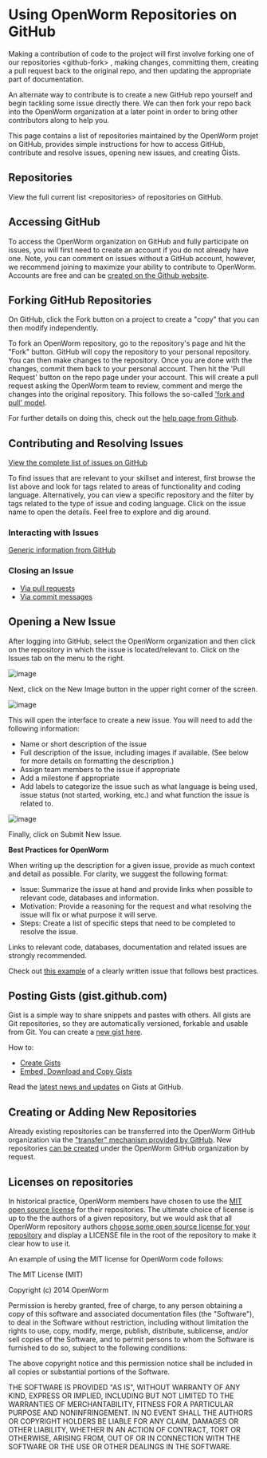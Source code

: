 Using OpenWorm Repositories on GitHub
=====================================

Making a contribution of code to the project will first involve forking one of our repositories \<github-fork\> , making changes, committing them, creating a pull request back to the original repo, and then updating the appropriate part of documentation.

An alternate way to contribute is to create a new GitHub repo yourself and begin tackling some issue directly there. We can then fork your repo back into the OpenWorm organization at a later point in order to bring other contributors along to help you.

This page contains a list of repositories maintained by the OpenWorm projet on GitHub, provides simple instructions for how to access GitHub, contribute and resolve issues, opening new issues, and creating Gists.

Repositories
------------

View the full current list \<repositories\> of repositories on GitHub.

Accessing GitHub
----------------

To access the OpenWorm organization on GitHub and fully participate on issues, you will first need to create an account if you do not already have one. Note, you can comment on issues without a GitHub account, however, we recommend joining to maximize your ability to contribute to OpenWorm. Accounts are free and can be [created on the Github website](https://github.com/).

Forking GitHub Repositories
---------------------------

On GitHub, click the Fork button on a project to create a "copy" that you can then modify independently.

To fork an OpenWorm repository, go to the repository's page and hit the "Fork" button. GitHub will copy the repository to your personal repository. You can then make changes to the repository. Once you are done with the changes, commit them back to your personal account. Then hit the 'Pull Request' button on the repo page under your account. This will create a pull request asking the OpenWorm team to review, comment and merge the changes into the original repository. This follows the so-called ['fork and pull' model](https://help.github.com/articles/using-pull-requests#fork--pull).

For further details on doing this, check out the [help page from Github](https://help.github.com/articles/fork-a-repo).

Contributing and Resolving Issues
---------------------------------

[View the complete list of issues on GitHub](https://github.com/organizations/openworm/dashboard/issues)

To find issues that are relevant to your skillset and interest, first browse the list above and look for tags related to areas of functionality and coding language. Alternatively, you can view a specific repository and the filter by tags related to the type of issue and coding language. Click on the issue name to open the details. Feel free to explore and dig around.

### Interacting with Issues

[Generic information from GitHub](https://github.com/blog/831-issues-2-0-the-next-generation)

### Closing an Issue

-   [Via pull requests](https://github.com/blog/1506-closing-issues-via-pull-requests)
-   [Via commit messages](https://github.com/blog/1386-closing-issues-via-commit-messages)

Opening a New Issue
-------------------

After logging into GitHub, select the OpenWorm organization and then click on the repository in which the issue is located/relevant to. Click on the Issues tab on the menu to the right.

![image](http://i.imgur.com/Rh1uvmn.png)

Next, click on the New Image button in the upper right corner of the screen.

![image](http://i.imgur.com/fvEQOJQ.png)

This will open the interface to create a new issue. You will need to add the following information:

-   Name or short description of the issue
-   Full description of the issue, including images if available. (See below for more details on formatting the description.)
-   Assign team members to the issue if appropriate
-   Add a milestone if appropriate
-   Add labels to categorize the issue such as what language is being used, issue status (not started, working, etc.) and what function the issue is related to.

![image](http://i.imgur.com/ozkZFsh.png)

Finally, click on Submit New Issue.

**Best Practices for OpenWorm**

When writing up the description for a given issue, provide as much context and detail as possible. For clarity, we suggest the following format:

-   Issue: Summarize the issue at hand and provide links when possible to relevant code, databases and information.
-   Motivation: Provide a reasoning for the request and what resolving the issue will fix or what purpose it will serve.
-   Steps: Create a list of specific steps that need to be completed to resolve the issue.

Links to relevant code, databases, documentation and related issues are strongly recommended.

Check out [this example](https://github.com/openworm/OpenWorm/issues/140) of a clearly written issue that follows best practices.

Posting Gists (gist.github.com)
-------------------------------

Gist is a simple way to share snippets and pastes with others. All gists are Git repositories, so they are automatically versioned, forkable and usable from Git. You can create a [new gist here](https://gist.github.com/).

How to:

-   [Create Gists](https://help.github.com/articles/creating-gists)
-   [Embed, Download and Copy Gists](https://help.github.com/articles/embedding-downloading-and-copying-gists)

Read the [latest news and updates](https://github.com/blog/search?page=1&q=gis) on Gists at GitHub.

Creating or Adding New Repositories
-----------------------------------

Already existing repositories can be transferred into the OpenWorm GitHub organization via the ["transfer" mechanism provided by GitHub](https://help.github.com/articles/how-to-transfer-a-repository). New repositories [can be created](https://help.github.com/articles/create-a-repo) under the OpenWorm GitHub organization by request.

Licenses on repositories
------------------------

In historical practice, OpenWorm members have chosen to use the [MIT open source license](http://opensource.org/licenses/MIT) for their repositories. The ultimate choice of license is up to the the authors of a given repository, but we would ask that all OpenWorm repository authors [choose some open source license for your repository](http://choosealicense.com/) and display a LICENSE file in the root of the repository to make it clear how to use it.

An example of using the MIT license for OpenWorm code follows:

The MIT License (MIT)

Copyright (c) 2014 OpenWorm

Permission is hereby granted, free of charge, to any person obtaining a copy of this software and associated documentation files (the "Software"), to deal in the Software without restriction, including without limitation the rights to use, copy, modify, merge, publish, distribute, sublicense, and/or sell copies of the Software, and to permit persons to whom the Software is furnished to do so, subject to the following conditions:

The above copyright notice and this permission notice shall be included in all copies or substantial portions of the Software.

THE SOFTWARE IS PROVIDED "AS IS", WITHOUT WARRANTY OF ANY KIND, EXPRESS OR IMPLIED, INCLUDING BUT NOT LIMITED TO THE WARRANTIES OF MERCHANTABILITY, FITNESS FOR A PARTICULAR PURPOSE AND NONINFRINGEMENT. IN NO EVENT SHALL THE AUTHORS OR COPYRIGHT HOLDERS BE LIABLE FOR ANY CLAIM, DAMAGES OR OTHER LIABILITY, WHETHER IN AN ACTION OF CONTRACT, TORT OR OTHERWISE, ARISING FROM, OUT OF OR IN CONNECTION WITH THE SOFTWARE OR THE USE OR OTHER DEALINGS IN THE SOFTWARE.
